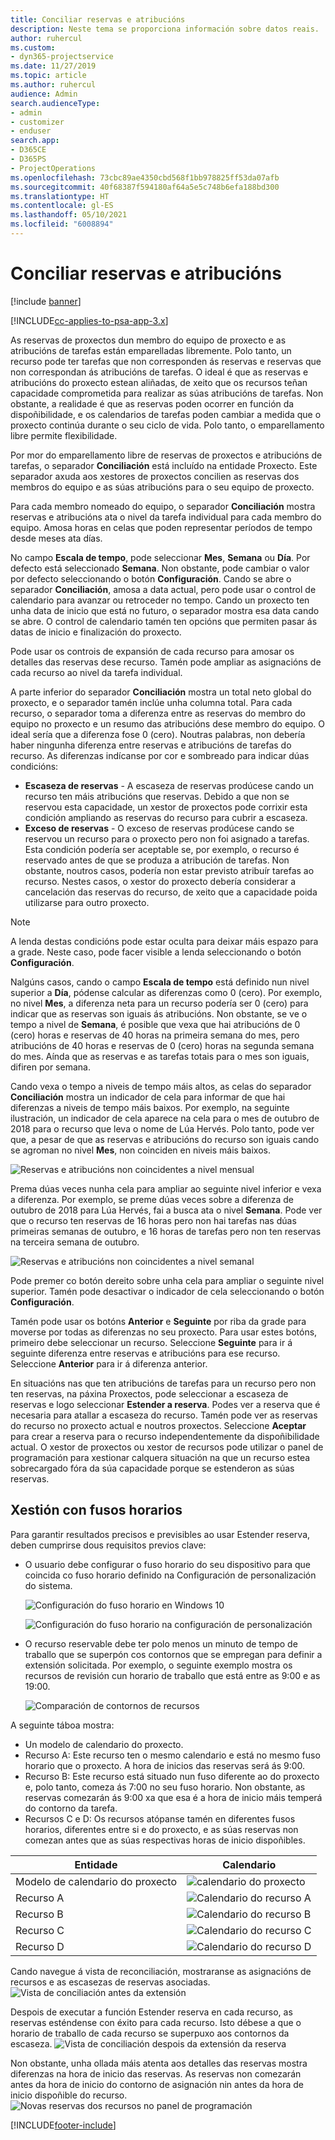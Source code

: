 ```yaml
---
title: Conciliar reservas e atribucións
description: Neste tema se proporciona información sobre datos reais.
author: ruhercul
ms.custom:
- dyn365-projectservice
ms.date: 11/27/2019
ms.topic: article
ms.author: ruhercul
audience: Admin
search.audienceType:
- admin
- customizer
- enduser
search.app:
- D365CE
- D365PS
- ProjectOperations
ms.openlocfilehash: 73cbc89ae4350cbd568f1bb978825ff53da07afb
ms.sourcegitcommit: 40f68387f594180af64a5e5c748b6efa188bd300
ms.translationtype: HT
ms.contentlocale: gl-ES
ms.lasthandoff: 05/10/2021
ms.locfileid: "6008894"
---
```

# <a name="reconcile-bookings-and-assignments"></a>Conciliar reservas e atribucións

[!include [banner](../includes/psa-now-project-operations.md)]

[!INCLUDE[cc-applies-to-psa-app-3.x](../includes/cc-applies-to-psa-app-3x.md)]

As reservas de proxectos dun membro do equipo de proxecto e as atribucións de tarefas están emparelladas libremente. Polo tanto, un recurso pode ter tarefas que non corresponden ás reservas e reservas que non correspondan ás atribucións de tarefas. O ideal é que as reservas e atribucións do proxecto estean aliñadas, de xeito que os recursos teñan capacidade comprometida para realizar as súas atribucións de tarefas. Non obstante, a realidade é que as reservas poden ocorrer en función da dispoñibilidade, e os calendarios de tarefas poden cambiar a medida que o proxecto continúa durante o seu ciclo de vida. Polo tanto, o emparellamento libre permite flexibilidade.

Por mor do emparellamento libre de reservas de proxectos e atribucións de tarefas, o separador **Conciliación** está incluído na entidade Proxecto. Este separador axuda aos xestores de proxectos concilien as reservas dos membros do equipo e as súas atribucións para o seu equipo de proxecto.

Para cada membro nomeado do equipo, o separador **Conciliación** mostra reservas e atribucións ata o nivel da tarefa individual para cada membro do equipo. Amosa horas en celas que poden representar períodos de tempo desde meses ata días.

No campo **Escala de tempo**, pode seleccionar **Mes**, **Semana** ou **Día**. Por defecto está seleccionado **Semana**. Non obstante, pode cambiar o valor por defecto seleccionando o botón **Configuración**. Cando se abre o separador **Conciliación**, amosa a data actual, pero pode usar o control de calendario para avanzar ou retroceder no tempo. Cando un proxecto ten unha data de inicio que está no futuro, o separador mostra esa data cando se abre. O control de calendario tamén ten opcións que permiten pasar ás datas de inicio e finalización do proxecto.

Pode usar os controis de expansión de cada recurso para amosar os detalles das reservas dese recurso. Tamén pode ampliar as asignacións de cada recurso ao nivel da tarefa individual.

A parte inferior do separador **Conciliación** mostra un total neto global do proxecto, e o separador tamén inclúe unha columna total. Para cada recurso, o separador toma a diferenza entre as reservas do membro do equipo no proxecto e un resumo das atribucións dese membro do equipo. O ideal sería que a diferenza fose 0 (cero). Noutras palabras, non debería haber ningunha diferenza entre reservas e atribucións de tarefas do recurso. As diferenzas indícanse por cor e sombreado para indicar dúas condicións:

- **Escaseza de reservas** - A escaseza de reservas prodúcese cando un recurso ten máis atribucións que reservas. Debido a que non se reservou esta capacidade, un xestor de proxectos pode corrixir esta condición ampliando as reservas do recurso para cubrir a escaseza.
- **Exceso de reservas** - O exceso de reservas prodúcese cando se reservou un recurso para o proxecto pero non foi asignado a tarefas. Esta condición podería ser aceptable se, por exemplo, o recurso é reservado antes de que se produza a atribución de tarefas. Non obstante, noutros casos, podería non estar previsto atribuír tarefas ao recurso. Nestes casos, o xestor do proxecto debería considerar a cancelación das reservas do recurso, de xeito que a capacidade poida utilizarse para outro proxecto.

> [!NOTE]
> A lenda destas condicións pode estar oculta para deixar máis espazo para a grade. Neste caso, pode facer visible a lenda seleccionando o botón **Configuración**.

Nalgúns casos, cando o campo **Escala de tempo** está definido nun nivel superior a **Día**, pódense calcular as diferenzas como 0 (cero). Por exemplo, no nivel **Mes**, a diferenza neta para un recurso podería ser 0 (cero) para indicar que as reservas son iguais ás atribucións. Non obstante, se ve o tempo a nivel de **Semana**, é posible que vexa que hai atribucións de 0 (cero) horas e reservas de 40 horas na primeira semana do mes, pero atribucións de 40 horas e reservas de 0 (cero) horas na segunda semana do mes. Aínda que as reservas e as tarefas totais para o mes son iguais, difiren por semana.

Cando vexa o tempo a niveis de tempo máis altos, as celas do separador **Conciliación** mostra un indicador de cela para informar de que hai diferenzas a niveis de tempo máis baixos. Por exemplo, na seguinte ilustración, un indicador de cela aparece na cela para o mes de outubro de 2018 para o recurso que leva o nome de Lúa Hervés. Polo tanto, pode ver que, a pesar de que as reservas e atribucións do recurso son iguais cando se agroman no nivel **Mes**, non coinciden en niveis máis baixos.

![Reservas e atribucións non coincidentes a nivel mensual](media/reconcile-assignments-01.JPG)

Prema dúas veces nunha cela para ampliar ao seguinte nivel inferior e vexa a diferenza. Por exemplo, se preme dúas veces sobre a diferenza de outubro de 2018 para Lúa Hervés, fai a busca ata o nivel **Semana**. Pode ver que o recurso ten reservas de 16 horas pero non hai tarefas nas dúas primeiras semanas de outubro, e 16 horas de tarefas pero non ten reservas na terceira semana de outubro.

![Reservas e atribucións non coincidentes a nivel semanal](media/reconcile-assignments-02.JPG)

Pode premer co botón dereito sobre unha cela para ampliar o seguinte nivel superior. Tamén pode desactivar o indicador de cela seleccionando o botón **Configuración**. 

Tamén pode usar os botóns **Anterior** e **Seguinte** por riba da grade para moverse por todas as diferenzas no seu proxecto. Para usar estes botóns, primeiro debe seleccionar un recurso. Seleccione **Seguinte** para ir á seguinte diferenza entre reservas e atribucións para ese recurso. Seleccione **Anterior** para ir á diferenza anterior.

En situacións nas que ten atribucións de tarefas para un recurso pero non ten reservas, na páxina Proxectos, pode seleccionar a escaseza de reservas e logo seleccionar **Estender a reserva**. Podes ver a reserva que é necesaria para atallar a escaseza do recurso. Tamén pode ver as reservas do recurso no proxecto actual e noutros proxectos. Seleccione **Aceptar** para crear a reserva para o recurso independentemente da dispoñibilidade actual. O xestor de proxectos ou xestor de recursos pode utilizar o panel de programación para xestionar calquera situación na que un recurso estea sobrecargado fóra da súa capacidade porque se estenderon as súas reservas.

## <a name="managing-with-time-zones"></a>Xestión con fusos horarios
Para garantir resultados precisos e previsibles ao usar Estender reserva, deben cumprirse dous requisitos previos clave:  

- O usuario debe configurar o fuso horario do seu dispositivo para que coincida co fuso horario definido na Configuración de personalización do sistema.
 
  ![Configuración do fuso horario en Windows 10](media/reconcile-assignments-03.png)

  ![Configuración do fuso horario na configuración de personalización](media/reconcile-assignments-04.png)
 
- O recurso reservable debe ter polo menos un minuto de tempo de traballo que se superpón cos contornos que se empregan para definir a extensión solicitada. Por exemplo, o seguinte exemplo mostra os recursos de revisión cun horario de traballo que está entre as 9:00 e as 19:00. 

  ![Comparación de contornos de recursos](media/reconcile-assignments-05.png)

A seguinte táboa mostra:

- Un modelo de calendario do proxecto.
- Recurso A: Este recurso ten o mesmo calendario e está no mesmo fuso horario que o proxecto. A hora de inicios das reservas será ás 9:00.
- Recurso B: Este recurso está situado nun fuso diferente ao do proxecto e, polo tanto, comeza ás 7:00 no seu fuso horario. Non obstante, as reservas comezarán ás 9:00 xa que esa é a hora de inicio máis temperá do contorno da tarefa.
- Recursos C e D: Os recursos atópanse tamén en diferentes fusos horarios, diferentes entre si e do proxecto, e as súas reservas non comezan antes que as súas respectivas horas de inicio dispoñibles.

|Entidade  |Calendario  |
|-|-|
|Modelo de calendario do proxecto   | ![calendario do proxecto](media/reconcile-assignments-06.png) |
|Recurso A  | ![Calendario do recurso A](media/reconcile-assignments-06.png) |
|Recurso B  |  ![Calendario do recurso B](media/reconcile-assignments-07.png) |
|Recurso C  |  ![Calendario do recurso C](media/reconcile-assignments-08.png) |
|Recurso D  | ![Calendario do recurso D](media/reconcile-assignments-09.png)  |
 
Cando navegue á vista de reconciliación, mostraranse as asignacións de recursos e as escasezas de reservas asociadas.
 ![Vista de conciliación antes da extensión](media/reconcile-assignments-10.png)

Despois de executar a función Estender reserva en cada recurso, as reservas esténdense con éxito para cada recurso. Isto débese a que o horario de traballo de cada recurso se superpuxo aos contornos da escaseza.
 ![Vista de conciliación despois da extensión da reserva](media/reconcile-assignments-11.png) 

Non obstante, unha ollada máis atenta aos detalles das reservas mostra diferenzas na hora de inicio das reservas. As reservas non comezarán antes da hora de inicio do contorno de asignación nin antes da hora de inicio dispoñible do recurso.
 ![Novas reservas dos recursos no panel de programación](media/reconcile-assignments-12.png)


[!INCLUDE[footer-include](../includes/footer-banner.md)]